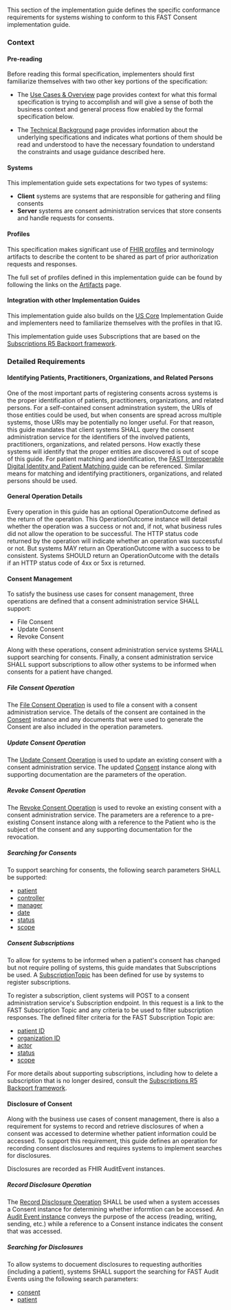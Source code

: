 This section of the implementation guide defines the specific conformance requirements for systems wishing to conform to this FAST Consent implementation guide.

### Context

#### Pre-reading
Before reading this formal specification, implementers should first familiarize themselves with two other key portions of the specification:

* The [Use Cases & Overview](usecases.html) page provides context for what this formal specification is trying to accomplish and will give a sense of both the business context and general process flow enabled by the formal specification below.

* The [Technical Background](background.html) page provides information about the underlying specifications and indicates what portions of them should be read and understood to have the necessary foundation to understand the constraints and usage guidance described here.


#### Systems

This implementation guide sets expectations for two types of systems:

* **Client** systems are systems that are responsible for gathering and filing consents
* **Server** systems are consent administration services that store consents and handle requests for consents.


#### Profiles
This specification makes significant use of [FHIR profiles]({{site.data.fhir.path}}profiling.html) and terminology artifacts to describe the content to be shared as part of prior authorization requests and responses.

The full set of profiles defined in this implementation guide can be found by following the links on the [Artifacts](artifact_overview.html) page.

#### Integration with other Implementation Guides

This implementation guide also builds on the [US Core]({{site.data.fhir.uscore}}) Implementation Guide and implementers need to familiarize themselves with the profiles in that IG.

This implementation guide uses Subscriptions that are based on the [Subscriptions R5 Backport framework]({{site.data.fhir.subscriptions}}).

### Detailed Requirements

#### Identifying Patients, Practitioners, Organizations, and Related Persons
One of the most important parts of registering consents across systems is the proper identification of patients, practitioners, organizations, and related persons.  For a self-contained consent adminstration system, the URIs of those entities could be used, but when consents are spread across multiple systems, those URIs may be potentially no longer useful.  For that reason, this guide mandates that client systems SHALL query the consent administration service for the identifiers of the involved patients, practitioners, organizations, and related persons.  How exactly these systems will identify that the proper entities are discovered is out of scope of this guide.  For patient matching and identification, the [FAST Interoperable Digital Identity and Patient Matching guide](https://hl7.org/fhir/us/identity-matching/) can be referenced.  Similar means for matching and identifying practitioners, organizations, and related persons should be used.

#### General Operation Details
Every operation in this guide has an optional OperationOutcome defined as the return of the operation.  This OperationOutcome instance will detail whether the operation was a success or not and, if not, what business rules did not allow the operation to be successful.  The HTTP status code returned by the operation will indicate whether an operation was successful or not.  But systems MAY return an OperationOutcome with a success to be consistent.  Systems SHOULD return an OperationOutcome with the details if an HTTP status code of 4xx or 5xx is returned.

#### Consent Management

To satisfy the business use cases for consent management, three operations are defined that a consent administration service SHALL support:

* File Consent
* Update Consent
* Revoke Consent

Along with these operations, consent administration service systems SHALL support searching for consents.  Finally, a consent administration service SHALL support subscriptions to allow other systems to be informed when consents for a patient have changed.

##### File Consent Operation
The [File Consent Operation](OperationDefinition-file-consent.html) is used to file a consent with a consent administration service.  The details of the consent are contained in the [Consent](StructureDefinition-FASTConsent.html) instance and any documents that were used to generate the Consent are also included in the operation parameters.  

##### Update Consent Operation
The [Update Consent Operation](OperationDefinition-update-consent.html) is used to update an existing consent with a consent administration service.  The updated [Consent](StructureDefinition-FASTConsent.html) instance along with supporting documentation are the parameters of the operation.

##### Revoke Consent Operation
The [Revoke Consent Operation](OperationDefinition-revoke-consent.html) is used to revoke an existing consent with a consent administration service.  The parameters are a reference to a pre-existing Consent instance along with a reference to the Patient who is the subject of the consent and any supporting documentation for the revocation.

##### Searching for Consents
To support searching for consents, the following search parameters SHALL be supported:

* [patient]({{site.data.fhir.path}}consent.html#search)
* [controller](SearchParameter-fast-consent-controller.html)
* [manager](SearchParameter-fast-consent-manager.html)
* [date]({{site.data.fhir.path}}consent.html#search)
* [status]({{site.data.fhir.path}}consent.html#search)
* [scope]({{site.data.fhir.path}}consent.html#search)

##### Consent Subscriptions
To allow for systems to be informed when a patient's consent has changed but not require polling of systems, this guide mandates that Subscriptions be used.  A [SubscriptionTopic](SubscriptionTopic-FASTConsentSubscriptionTopic.html) has been defined for use by systems to register subscriptions.

To register a subscription, client systems will POST to a consent administration service's Subscription endpoint.  In this request is a link to the FAST Subscription Topic and any criteria to be used to filter subscription responses.  The defined filter criteria for the FAST Subscription Topic are:

* [patient ID](SearchParameter-fast-consent-patientId.html)
* [organization ID](SearchParameter-fast-consent-organizationId.html)
* [actor]({{site.data.fhir.path}}consent.html#search)
* [status]({{site.data.fhir.path}}consent.html#search)
* [scope]({{site.data.fhir.path}}consent.html#search)

For more details about supporting subscriptions, including how to delete a subscription that is no longer desired, consult the [Subscriptions R5 Backport framework]({{site.data.fhir.subscriptions}}).

#### Disclosure of Consent
Along with the business use cases of consent management, there is also a requirement for systems to record and retrieve disclosures of when a consent was accessed to determine whether patient information could be accessed.  To support this requirement, this guide defines an operation for recording consent disclosures and requires systems to implement searches for disclosures.

Disclosures are recorded as FHIR AuditEvent instances.

##### Record Disclosure Operation
The [Record Disclosure Operation](OperationDefinition-record-disclosure.html) SHALL be used when a system accesses a Consent instance for determining whether informtion can be accessed.  An [Audit Event instance](StructureDefinition-FASTConsentAuditEvent.html) conveys the purpose of the access (reading, writing, sending, etc.) while a reference to a Consent instance indicates the consent that was accessed.

##### Searching for Disclosures
To allow systems to docuement disclosures to requesting authorities (including a patient), systems SHALL support the searching for FAST Audit Events using the following search parameters:

* [consent](SearchParameter-fast-auditevent-consent.html)
* [patient]({{site.data.fhir.path}}auditevent.html#search)

